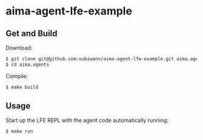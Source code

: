 # aima-agent-lfe-example

## Get and Build

Download:

```bash
$ git clone git@github.com:oubiwann/aima-agent-lfe-example.git aima.agents
$ cd aima.agents
```

Compile:

```bash
$ make build
```


## Usage

Start up the LFE REPL with the agent code automatically running:

```bash
$ make run
```
